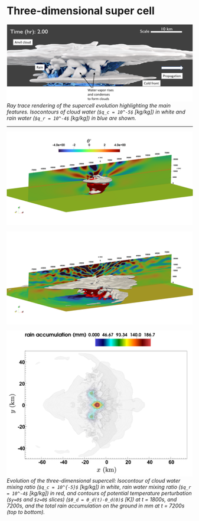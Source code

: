 # Three-dimensional super cell

![Ray trace rendering](Supercell3D_Blender.png)
*Ray trace rendering of the supercell evolution highlighting the main features. Isocontours of cloud water (`$q_c = 10^-5$` [kg/kg]) in white and rain water (`$q_r = 10^-4$` [kg/kg]) in blue are shown.*

---


![SC at 1800s](SC_1800s.png)

![SC at 7200s](SC_7200s.png)

![Top view of rain accumulation](SC_top_view_qc_rain_accum.png)
*Evolution of the three-dimensional supercell: Isocontour of cloud water mixing ratio (`$q_c = 10^{-5}$` [kg/kg]) in white, rain water mixing ratio (`$q_r = 10^-4$` [kg/kg]) in red, and contours of potential temperature perturbation (`$y=0$` and `$z=0$` slices) (`$θ_d = θ_d(t)-θ_d(0)$` [K]) at t = 1800s, and 7200s, and the total rain accumulation on the ground in mm at t = 7200s (top to bottom).*


